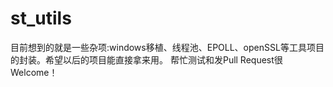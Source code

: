 # st_utils

目前想到的就是一些杂项:windows移植、线程池、EPOLL、openSSL等工具项目的封装。希望以后的项目能直接拿来用。
帮忙测试和发Pull Request很Welcome！
